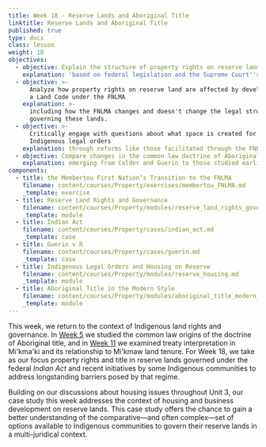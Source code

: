 ```yaml
---
title: Week 18 - Reserve Lands and Aboriginal Title
linktitle: Reserve Lands and Aboriginal Title
published: true
type: docs
class: lesson
weight: 18
objectives:
  - objective: Explain the structure of property rights on reserve lands
    explanation: 'based on federal legislation and the Supreme Court''s decision in Guerin. '
  - objective: >-
      Analyze how property rights on reserve land are affected by development of
      a Land Code under the FNLMA
    explanation: >-
      including how the FNLMA changes and doesn't change the legal structures
      governing these lands.
  - objective: >-
      Critically engage with questions about what space is created for
      Indigenous legal orders 
    explanation: through reforms like those facilitated through the FNLMA.
  - objective: Compare changes in the common law doctrine of Aboriginal title
    explanation: emerging from Calder and Guerin to those studied earlier in the course.
components:
  - title: the Membertou First Nation’s Transition to the FNLMA
    filename: content/courses/Property/exercises/membertou_FNLMA.md
    _template: exercise
  - title: Reserve Land Rights and Governance
    filename: content/courses/Property/modules/reserve_land_rights_governance.md
    _template: module
  - title: Indian Act
    filename: content/courses/Property/cases/indian_act.md
    _template: case
  - title: Guerin v R
    filename: content/courses/Property/cases/guerin.md
    _template: case
  - title: Indigenous Legal Orders and Housing on Reserve
    filename: content/courses/Property/modules/reserve_housing.md
    _template: module
  - title: Aboriginal Title in the Modern Style
    filename: content/courses/Property/modules/aboriginal_title_modern_style.md
    _template: module
---
```





This week, we return to the context of Indigenous land rights and governance. In [Week 5](../week5/) we studied the common law origins of the doctrine of Aboriginal title, and in [Week 11](../week11/) we examined treaty interpretation in Mi'kma'ki and its relationship to Mi'kmaw land tenure. For Week 18, we take as our focus property rights and title in reserve lands governed under the federal *Indian Act* and recent initiatives by some Indigenous communities to address longstanding barriers posed by that regime. 

Building on our discussions about housing issues throughout Unit 3, our case study this week addresses the context of housing and business development on reserve lands. This case study offers the chance to gain a better understanding of the comparative—and often complex—set of options available to Indigenous communities to govern their reserve lands in a multi-juridical context. 
